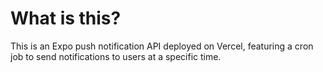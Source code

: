 # What is this?
This is an Expo push notification API deployed on Vercel, featuring a cron job to send notifications to users at a specific time.